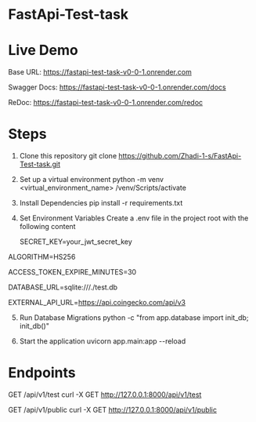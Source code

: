 # FastApi-Test-task

# Live Demo
Base URL: https://fastapi-test-task-v0-0-1.onrender.com

Swagger Docs: https://fastapi-test-task-v0-0-1.onrender.com/docs

ReDoc: https://fastapi-test-task-v0-0-1.onrender.com/redoc

# Steps
1. Clone this repository
   git clone https://github.com/Zhadi-1-s/FastApi-Test-task.git
   
2. Set up a virtual environment
   python -m venv <virtual_environment_name>
   /venv/Scripts/activate

3. Install Dependencies
   pip install -r requirements.txt

4. Set Environment Variables Create a .env file in the project root with the following content
  
   SECRET_KEY=your_jwt_secret_key
  
  ALGORITHM=HS256
  
  ACCESS_TOKEN_EXPIRE_MINUTES=30
  
  DATABASE_URL=sqlite:///./test.db
  
  EXTERNAL_API_URL=https://api.coingecko.com/api/v3

5. Run Database Migrations
   python -c "from app.database import init_db; init_db()"

6. Start the application
   uvicorn app.main:app --reload

# Endpoints
GET /api/v1/test
curl -X GET http://127.0.0.1:8000/api/v1/test

GET /api/v1/public
curl -X GET http://127.0.0.1:8000/api/v1/public




   
